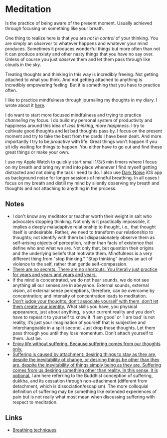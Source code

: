# Meditation

Is the practice of being aware of the present moment. Usually achieved through focusing on something like your breath.

One thing to realize here is that you are _not in control_ of your thinking. You are simply an _observer_ to whatever happens and whatever your mind produces. Sometimes it produces wonderful things but more often than not it can produce anxiety and other nasty things that you have no say over. Unless of course you just _observe_ them and let them pass through like clouds in the sky.

Treating thoughts and thinking in this way is incredibly freeing. Not getting attached to what you think. And not getting attached to anything is incredibly empowering feeling. But it is something that you have to practice often.

I like to practice mindfulness through journaling my thoughts in my diary. I wrote about it [here](../life/journaling.md).

I do want to start more focused mindfulness and trying to practice _channeling_ my focus. I do build my personal system of productivity and happiness around this idea of _less thinking, more happiness_. I try to cultivate good thoughts and let bad thoughts pass by. I focus on the present moment and try to take the best from the cards I have been dealt. And more importantly I try to be _proactive_ with life. Great things won't happen if you sit idly waiting for things to happen. You either have to go out and find these great things or make your own.

I use my Apple Watch to quickly start small 1/3/5 min timers where I focus on my breath and bring my mind into place whenever I find myself getting distracted and not doing the task I need to do. I also use [Dark Noise](https://darknoise.app) iOS app as background noise for longer sessions of mindful breathing. In all cases I focus on my breath and distill my mind by silently observing my breath and thoughts and not attaching to anything in the process.

## Notes

- I don't know any meditator or teacher worth their weight in salt who advocates stopping thinking. Not only is it practically impossible, it implies a deeply maladaptive relationship to thought, i.e., that thought itself is undesirable. Rather, we need to transform our relationship to thoughts; not identify with them but dispassionately observe them as self-arising objects of perception, rather than facts of existence that define who and what we are. Not only that, but question their origins and the underlying beliefs that motivate them. Mindfulness is a very different thing from "stop thinking." "Stop thinking" implies an act of violence to the self, rather than gentle self-compassion.
- [There are no secrets. There are no shortcuts. You literally just practice for years and years and years and years.](https://www.reddit.com/r/Buddhism/comments/6v5dg5/how_do_i_enter_all_the_four_jhanas/dlxpy6w/)
- If the mind is concentrated, we do not hear sounds, we do not see anything all our senses are in abeyance. External sounds, external vision, all external sense perceptions, therefore, can be overcome by concentration; and intensity of concentration leads to meditation.
- [Don’t judge your thoughts, don’t associate yourself with them, don’t let them create your identity.](https://www.reddit.com/r/Meditation/comments/a0ruoj/i_just_had_an_epiphany/) What skills you have, you physical appearance, just about anything, is your current reality and you don’t have to repeat it to yourself to know it. ‘I am good’ or ‘I am bad’ is not reality, it’s just your imagination of yourself that is subjective and interchangeable in a split second. Just drop those thoughts. Let them pass through you until they lose momentum. Don’t attach yourself to them. Just be.
- [Enjoy life without suffering. Because suffering comes from our thoughts only.](https://www.reddit.com/r/Meditation/comments/a0ruoj/i_just_had_an_epiphany/)
- [Suffering is caused by attachment; desiring things to stay as they are, despite the inevitability of change, or desiring things be other than they are, despite the inevitability of things simply being as they are. Suffering comes from us desiring something other than reality. In this sense, it is optional.](https://www.reddit.com/r/Meditation/comments/a0ruoj/i_just_had_an_epiphany/) I am here referring to the Buddhist conception of suffering, dukkha, and its cessation through non-attachment (different from detachment, which is dissociation/escapism). The more colloquial definition of suffering may be something like extended experiences of pain but is not really what most mean when discussing suffering with respect to meditation.

## Links

- [Breathing techniques](https://www.reddit.com/r/Psychonaut/comments/6y21cf/does_anyone_know_any_effective_breathing/)
